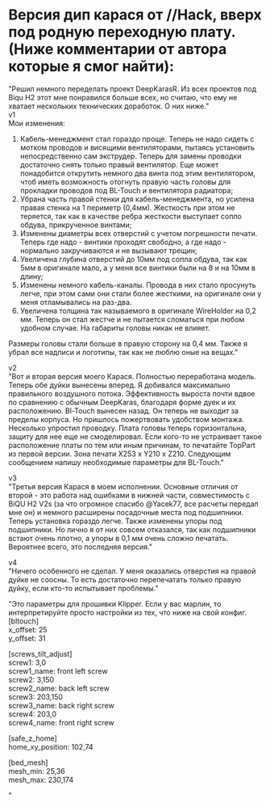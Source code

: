 # Версия дип карася от //Hack, вверх под родную переходную плату.(Ниже комментарии от автора которые я смог найти):  
"Решил немного переделать проект DeepKarasR. Из всех проектов под Biqu H2 этот мне понравился больше всех, но считаю, что ему не хватает нескольких технических доработок. О них ниже."  
v1  
Мои изменения:
1. Кабель-менеджмент стал гораздо проще. Теперь не надо сидеть с мотком проводов и висящими вентиляторами, пытаясь установить непосредственно сам экструдер. Теперь для замены проводки достаточно снять только правый вентилятор. Еще может понадобится открутить немного два винта под этим вентилятором, чтоб иметь возможность отогнуть правую часть головы для прокладки проводов под BL-Touch и вентилятора радиатора;
2. Убрана часть правой стенки для кабель-менеджмента, но усилена правая стенка на 1 периметр (0,4мм). Жесткость при этом не теряется, так как в качестве ребра жесткости выступает сопло обдува, прикрученное винтами;
3. Изменены диаметры всех отверстий с учетом погрешности печати. Теперь где надо - винтики проходят свободно, а где надо - нормально закручиваются и не вызывают трещин;
4. Увеличена глубина отверстий до 10мм под сопла обдува, так как 5мм в оригинале мало, а у меня все винтики были на 8 и на 10мм в длину;
5. Изменены немного кабель-каналы. Провода в них стало просунуть легче, при этом сами они стали более жесткими, на оригинале они у меня отламывались на раз-два.
6. Увеличена толщина так называемого в оригинале WireHolder на 0,2 мм. Теперь он стал жестче и не пытается сломаться при любом удобном случае. На габариты головы никак не влияет.

Размеры головы стали больше в правую сторону на 0,4 мм. Также я убрал все надписи и логотипы, так как не люблю оные на вещах."  

v2  
"Вот и вторая версия моего Карася. Полностью переработана модель. Теперь обе дуйки вынесены вперед. Я добивался максимально правильного воздушного потока. Эффективность выроста почти вдвое по сравнению с обычным DeepKaras, благодаря форме дуек и их расположению. Bl-Touch вынесен назад. Он теперь не выходит за пределы корпуса. Но пришлось пожертвовать удобством монтажа. Несколько упростил проводку. Плата головы теперь горизонтальна, защиту для нее еще не смоделировал. Если кого-то не устраивает такое расположение платы по тем или иным причинам, то печатайте TopPart из первой версии. Зона печати X253 x Y210 x Z210. Следующим сообщением напишу необходимые параметры для BL-Touch."  

v3  
"Третья версия Карася в моем исполнении. Основные отличия от второй - это работа над ошибками в нижней части, совместимость с BiQU H2 V2s (за что огромное спасибо @Yacek77, все расчеты передал мне он) и немного расширены посадочные места под подшипники. 
Теперь установка гораздо легче. Также изменены упоры под подшипники.
Но лично я от них совсем отказался, так как подшипники встают очень плотно, а упоры в 0,1 мм очень сложно печатать.   
Вероятнее всего, это последняя версия."  

v4  
"Ничего особенного не сделал.
У меня оказались отверстия на правой дуйке не соосны. 
То есть достаточно перепечатать только правую дуйку, если кто-то испытывает  проблемы."  

"Это параметры для прошивки Klipper. Если у вас марлин, то интерпретируйте просто настройки из тех, что ниже на свой конфиг.   
[bltouch]  
x_offset: 25  
y_offset: 31  
  
[screws_tilt_adjust]  
screw1: 3,0   
screw1_name: front left screw  
screw2: 3,150  
screw2_name: back left screw  
screw3: 203,150  
screw3_name: back right screw  
screw4: 203,0  
screw4_name: front right screw  
  
[safe_z_home]  
home_xy_position: 102,74    
  
[bed_mesh]  
mesh_min: 25,36  
mesh_max: 230,174  
 
"
